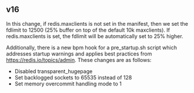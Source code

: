 v16
--

In this change, if redis.maxclients is not set in the manifest, then we set the fdlimit to 12500 (25% buffer on top of the default 10k maxclients).
If redis.maxclients is set, the fdlimit will be automatically set to 25% higher.

Additionally, there is a new bpm hook for a pre_startup.sh script which addresses startup warnings and applies best practices from https://redis.io/topics/admin. These changes are as follows:
- Disabled transparent_hugepage
- Set backlogged sockets to 65535 instead of 128
- Set memory overcommit handling mode to 1

